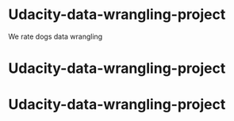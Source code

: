 # Udacity-data-wrangling-project
 We rate dogs data wrangling
# Udacity-data-wrangling-project
# Udacity-data-wrangling-project
